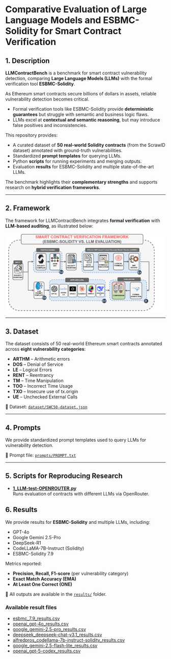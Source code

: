 # Comparative Evaluation of Large Language Models and ESBMC-Solidity for Smart Contract Verification

## 1. Description

**LLMContractBench** is a benchmark for smart contract vulnerability detection, comparing **Large Language Models (LLMs)** with the formal verification tool **ESBMC-Solidity**.  

As Ethereum smart contracts secure billions of dollars in assets, reliable vulnerability detection becomes critical.  
- Formal verification tools like ESBMC-Solidity provide **deterministic guarantees** but struggle with semantic and business logic flaws.  
- LLMs excel at **contextual and semantic reasoning**, but may introduce false positives and inconsistencies.  

This repository provides:  
- A curated dataset of **50 real-world Solidity contracts** (from the ScrawlD dataset) annotated with ground-truth vulnerabilities.  
- Standardized **prompt templates** for querying LLMs.  
- Python **scripts** for running experiments and merging outputs.  
- Evaluation **results** for ESBMC-Solidity and multiple state-of-the-art LLMs.  

The benchmark highlights their **complementary strengths** and supports research on **hybrid verification frameworks**.

---

## 2. Framework

The framework for LLMContractBench integrates **formal verification** with **LLM-based auditing**, as illustrated below:

<p align="center">
  <img src="architecture/framework.png" width="700"/>
</p>

---

## 3. Dataset

The dataset consists of 50 real-world Ethereum smart contracts annotated across **eight vulnerability categories**:

- **ARTHM** – Arithmetic errors  
- **DOS** – Denial of Service  
- **LE** – Logical Errors  
- **RENT** – Reentrancy  
- **TM** – Time Manipulation  
- **TOO** – Incorrect Time Usage  
- **TXO** – Insecure use of tx.origin  
- **UE** – Unchecked External Calls  

📂 Dataset: [`dataset/SWC50-dataset.json`](dataset/SWC50-dataset.json)

---

## 4. Prompts

We provide standardized prompt templates used to query LLMs for vulnerability detection.  

📂 Prompt file: [`prompts/PROMPT.txt`](prompts/PROMPT.txt)

---

## 5. Scripts for Reproducing Research

- **[1_LLM-test-OPENROUTER.py](scripts/1_LLM-test-OPENROUTER.py)**  
  Runs evaluation of contracts with different LLMs via OpenRouter.  


## 6. Results

We provide results for **ESBMC-Solidity** and multiple LLMs, including:
- GPT-4o  
- Google Gemini 2.5-Pro  
- DeepSeek-R1  
- CodeLLaMA-7B-Instruct (Solidity)  
- ESBMC-Solidity 7.9  

Metrics reported:
- **Precision, Recall, F1-score** (per vulnerability category)
- **Exact Match Accuracy (EMA)**
- **At Least One Correct (ONE)**

📂 All outputs are available in the [`results/`](results/) folder.

### Available result files
- [esbmc_7.9_results.csv](results/esbmc_7.9_results.csv)  
- [openai_gpt-4o_results.csv](results/openai_gpt-4o_results.csv)  
- [google_gemini-2.5-pro_results.csv](results/google_gemini-2.5-pro_results.csv)  
- [deepseek_deepseek-chat-v3.1_results.csv](results/deepseek_deepseek-chat-v3.1_results.csv)  
- [alfredpros_codellama-7b-instruct-solidity_results.csv](results/alfredpros_codellama-7b-instruct-solidity_results.csv)  
- [google_gemini-2.5-flash-lite_results.csv](results/google_gemini-2.5-flash-lite_results.csv)  
- [openai_gpt-5-codex_results.csv](results/openai_gpt-5-codex_results.csv)  


